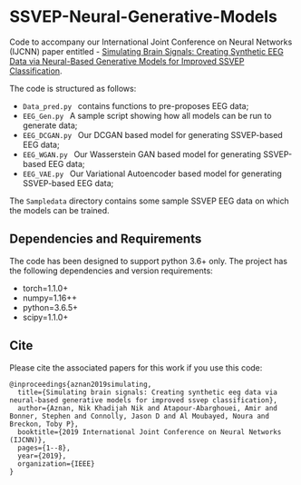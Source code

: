 # SSVEP-Neural-Generative-Models

Code to accompany our International Joint Conference on Neural Networks (IJCNN) paper entitled -
[Simulating Brain Signals: Creating Synthetic EEG Data via Neural-Based Generative Models for Improved SSVEP Classification](https://arxiv.org/pdf/1901.07429.pdf).

The code is structured as follows:

- `Data_pred.py ` contains functions to pre-proposes EEG data; 
- `EEG_Gen.py ` A sample script showing how all models can be run to generate data;
- `EEG_DCGAN.py ` Our DCGAN based model for generating SSVEP-based EEG data;
- `EEG_WGAN.py ` Our Wasserstein GAN based model for generating SSVEP-based EEG data;
- `EEG_VAE.py ` Our Variational Autoencoder based model for generating SSVEP-based EEG data;

The `Sampledata` directory contains some sample SSVEP EEG data on which the models can be trained. 

## Dependencies and Requirements
The code has been designed to support python 3.6+ only. The project has the following dependencies and version requirements:

- torch=1.1.0+
- numpy=1.16++
- python=3.6.5+
- scipy=1.1.0+

## Cite

Please cite the associated papers for this work if you use this code:

```
@inproceedings{aznan2019simulating,
  title={Simulating brain signals: Creating synthetic eeg data via neural-based generative models for improved ssvep classification},
  author={Aznan, Nik Khadijah Nik and Atapour-Abarghouei, Amir and Bonner, Stephen and Connolly, Jason D and Al Moubayed, Noura and Breckon, Toby P},
  booktitle={2019 International Joint Conference on Neural Networks (IJCNN)},
  pages={1--8},
  year={2019},
  organization={IEEE}
}
```
